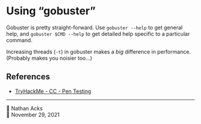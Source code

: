# Using “gobuster”

Gobuster is pretty straight-forward. Use `gobuster --help` to get general help, and `gobuster $CMD --help` to get detailed help specific to a particular command.

Increasing threads (`-t`) in gobuster makes a *big* difference in performance. (Probably makes you noisier too…)

## References

* [TryHackMe - CC - Pen Testing](tryhackme-cc-pen-testing.md)

- - - -

👤 Nathan Acks  
📅 November 29, 2021
